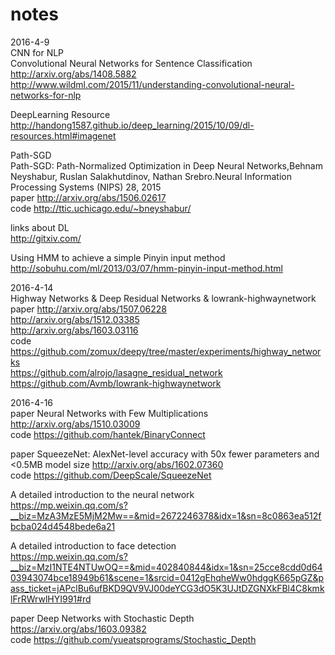 # notes

2016-4-9   
CNN for NLP    
Convolutional Neural Networks for Sentence Classification  http://arxiv.org/abs/1408.5882        
http://www.wildml.com/2015/11/understanding-convolutional-neural-networks-for-nlp  

DeepLearning Resource   
http://handong1587.github.io/deep_learning/2015/10/09/dl-resources.html#imagenet  
  
Path-SGD   
Path-SGD: Path-Normalized Optimization in Deep Neural Networks,Behnam Neyshabur, Ruslan Salakhutdinov, Nathan Srebro.Neural Information Processing Systems (NIPS) 28, 2015    
paper http://arxiv.org/abs/1506.02617   
code http://ttic.uchicago.edu/~bneyshabur/   

links about DL   
http://gitxiv.com/   

Using HMM to achieve a simple Pinyin input method   
http://sobuhu.com/ml/2013/03/07/hmm-pinyin-input-method.html    

2016-4-14   
Highway Networks & Deep Residual Networks & lowrank-highwaynetwork    
paper http://arxiv.org/abs/1507.06228    
http://arxiv.org/abs/1512.03385    
http://arxiv.org/abs/1603.03116     
code  https://github.com/zomux/deepy/tree/master/experiments/highway_networks    
https://github.com/alrojo/lasagne_residual_network    
https://github.com/Avmb/lowrank-highwaynetwork    

2016-4-16   
paper  Neural Networks with Few Multiplications http://arxiv.org/abs/1510.03009    
code  https://github.com/hantek/BinaryConnect   

paper  SqueezeNet: AlexNet-level accuracy with 50x fewer parameters and <0.5MB model size  http://arxiv.org/abs/1602.07360   
code  https://github.com/DeepScale/SqueezeNet   

A detailed introduction to the neural network    
https://mp.weixin.qq.com/s?__biz=MzA3MzE5MjM2Mw==&mid=2672246378&idx=1&sn=8c0863ea512fbcba024d4548bede6a21   

A detailed introduction to face detection   
https://mp.weixin.qq.com/s?__biz=MzI1NTE4NTUwOQ==&mid=402840844&idx=1&sn=25cce8cdd0d6403943074bce18949b61&scene=1&srcid=0412gEhqheWw0hdggK665pGZ&pass_ticket=jAPclBu6ufBKD9QV9VJ00deYCG3dO5K3UJtDZGNXkFBl4C8kmklFrRWrwlHYI991#rd    

paper Deep Networks with Stochastic Depth  https://arxiv.org/abs/1603.09382     
code  https://github.com/yueatsprograms/Stochastic_Depth
